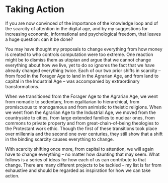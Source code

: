# Taking Action

If you are now convinced of the importance of the knowledge loop and of the scarcity of attention in the digital age, and by my suggestions for increasing economic, informational and psychological freedom, that leaves a huge question: can it be done? 

You may have thought my proposals to change everything from how money is created to who controls computation were too extreme. One reaction might be to dismiss them as utopian and argue that we cannot change everything about how we live, yet to do so ignores the fact that we have already changed everything twice. Each of our two prior shifts in scarcity – from food in the Forager Age to land in the Agrarian Age, and from land to capital in the Industrial Age – was accompanied by extraordinary transformations. 

When we transitioned from the Forager Age to the Agrarian Age, we went from nomadic to sedentary, from egalitarian to hierarchical, from promiscuous to monogamous and from animistic to theistic religions. When we went from the Agrarian Age to the Industrial Age, we moved from the countryside to cities, from large extended families to nuclear ones, from commons to private property and from great-chain-of-being theologies to the Protestant work ethic. Though the first of these transitions took place over millennia and the second one over centuries, they still show that a shift in the binding scarcity causes everything to change. 

With scarcity shifting once more, from capital to attention, we will again have to change everything – no matter how daunting that may seem. What follows is a series of ideas for how each of us can contribute to that change. There are many different projects to be tackled – my list is far from exhaustive and should be regarded as inspiration for how we can take action.

